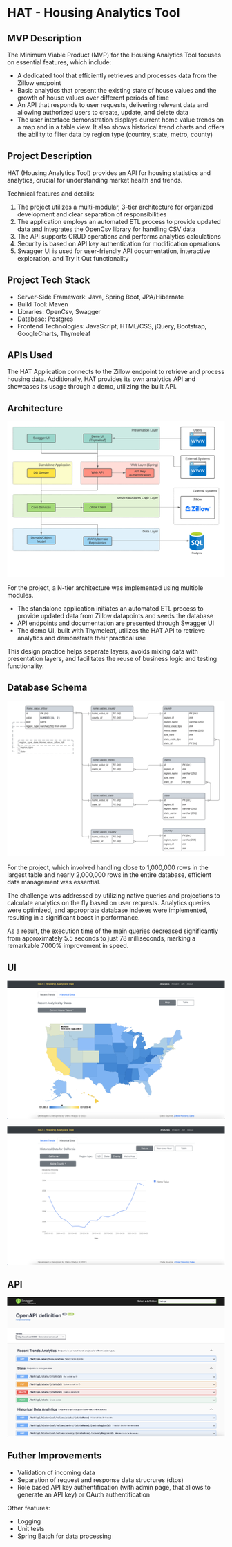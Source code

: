 # HAT - Housing Analytics Tool

## MVP Description

The Minimum Viable Product (MVP) for the Housing Analytics Tool focuses on essential features, which include:

- A dedicated tool that efficiently retrieves and processes data from the Zillow endpoint
- Basic analytics that present the existing state of house values and the growth of house values over different periods of time
- An API that responds to user requests, delivering relevant data and allowing authorized users to create, update, and delete data
- The user interface demonstration displays current home value trends on a map and in a table view. It also shows historical trend charts and offers the ability to filter data by region type (country, state, metro, county)

## Project Description

HAT (Housing Analytics Tool) provides an API for housing statistics and analytics, crucial for understanding market health and trends.

Technical features and details:

1) The project utilizes a multi-modular, 3-tier architecture for organized development and clear separation of responsibilities
2) The application employs an automated ETL process to provide updated data and integrates the OpenCsv library for handling CSV data
3) The API supports CRUD operations and performs analytics calculations
4) Security is based on API key authentication for modification operations
5) Swagger UI is used for user-friendly API documentation, interactive exploration, and Try It Out functionality

## Project Tech Stack

- Server-Side Framework: Java, Spring Boot, JPA/Hibernate
- Build Tool: Maven
- Libraries: OpenCsv, Swagger
- Database: Postgres
- Frontend Technologies: JavaScript, HTML/CSS, jQuery, Bootstrap, GoogleCharts, Thymeleaf

## APIs Used

The HAT Application connects to the Zillow endpoint to retrieve and process housing data. Additionally, HAT provides its own analytics API and showcases its usage through a demo, utilizing the built API.

## Architecture

![Project Architecture](./web/src/main/resources/static/images/architecture.png)

For the project, a N-tier architecture was implemented using multiple modules.

- The standalone application initiates an automated ETL process to provide updated data from Zillow datapoints and seeds the database
- API endpoints and documentation are presented through Swagger UI
- The demo UI, built with Thymeleaf, utilizes the HAT API to retrieve analytics and demonstrate their practical use

This design practice helps separate layers, avoids mixing data with presentation layers, and facilitates the reuse of business logic and testing functionality.

## Database Schema

![Database Schema](./web/src/main/resources/static/images/db_schema.png)

For the project, which involved handling close to 1,000,000 rows in the largest table and nearly 2,000,000 rows in the entire database, efficient data management was essential.

The challenge was addressed by utilizing native queries and projections to calculate analytics on the fly based on user requests. Analytics queries were optimized, and appropriate database indexes were implemented, resulting in a significant boost in performance.

As a result, the execution time of the main queries decreased significantly from approximately 5.5 seconds to just 78 milliseconds, marking a remarkable 7000% improvement in speed.

## UI 

![UI Map View](./web/src/main/resources/static/images/demo_map.png)

![UI Chart View](./web/src/main/resources/static/images/demo_chart.png)

## API 

![API Swagger View](./web/src/main/resources/static/images/demo_swagger.png)

## Futher Improvements

- Validation of incoming data
- Separation of request and response data strucrures (dtos)
- Role based API key authentification (with admin page, that allows to generate an API key) or OAuth authentification

Other features:

- Logging
- Unit tests
- Spring Batch for data processing
